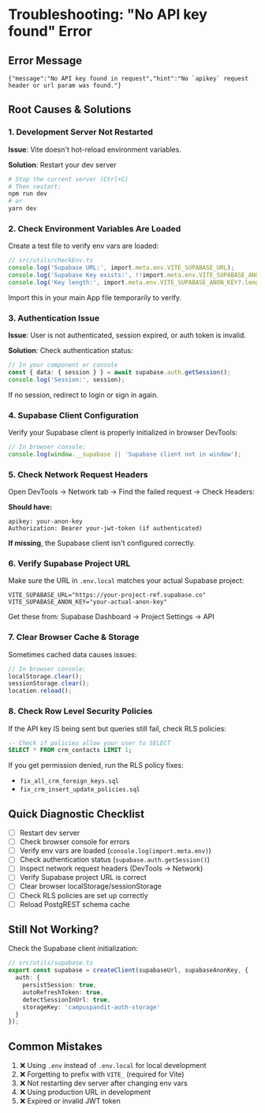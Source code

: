 # Troubleshooting: "No API key found" Error

## Error Message
```
{"message":"No API key found in request","hint":"No `apikey` request header or url param was found."}
```

## Root Causes & Solutions

### 1. Development Server Not Restarted
**Issue**: Vite doesn't hot-reload environment variables.

**Solution**: Restart your dev server
```bash
# Stop the current server (Ctrl+C)
# Then restart:
npm run dev
# or
yarn dev
```

### 2. Check Environment Variables Are Loaded
Create a test file to verify env vars are loaded:

```typescript
// src/utils/checkEnv.ts
console.log('Supabase URL:', import.meta.env.VITE_SUPABASE_URL);
console.log('Supabase Key exists:', !!import.meta.env.VITE_SUPABASE_ANON_KEY);
console.log('Key length:', import.meta.env.VITE_SUPABASE_ANON_KEY?.length);
```

Import this in your main App file temporarily to verify.

### 3. Authentication Issue
**Issue**: User is not authenticated, session expired, or auth token is invalid.

**Solution**: Check authentication status:
```typescript
// In your component or console
const { data: { session } } = await supabase.auth.getSession();
console.log('Session:', session);
```

If no session, redirect to login or sign in again.

### 4. Supabase Client Configuration
Verify your Supabase client is properly initialized in browser DevTools:

```javascript
// In browser console:
console.log(window.__supabase || 'Supabase client not in window');
```

### 5. Check Network Request Headers
Open DevTools → Network tab → Find the failed request → Check Headers:

**Should have:**
```
apikey: your-anon-key
Authorization: Bearer your-jwt-token (if authenticated)
```

**If missing**, the Supabase client isn't configured correctly.

### 6. Verify Supabase Project URL
Make sure the URL in `.env.local` matches your actual Supabase project:

```env
VITE_SUPABASE_URL="https://your-project-ref.supabase.co"
VITE_SUPABASE_ANON_KEY="your-actual-anon-key"
```

Get these from: Supabase Dashboard → Project Settings → API

### 7. Clear Browser Cache & Storage
Sometimes cached data causes issues:

```javascript
// In browser console:
localStorage.clear();
sessionStorage.clear();
location.reload();
```

### 8. Check Row Level Security Policies
If the API key IS being sent but queries still fail, check RLS policies:

```sql
-- Check if policies allow your user to SELECT
SELECT * FROM crm_contacts LIMIT 1;
```

If you get permission denied, run the RLS policy fixes:
- `fix_all_crm_foreign_keys.sql`
- `fix_crm_insert_update_policies.sql`

## Quick Diagnostic Checklist

- [ ] Restart dev server
- [ ] Check browser console for errors
- [ ] Verify env vars are loaded (`console.log(import.meta.env)`)
- [ ] Check authentication status (`supabase.auth.getSession()`)
- [ ] Inspect network request headers (DevTools → Network)
- [ ] Verify Supabase project URL is correct
- [ ] Clear browser localStorage/sessionStorage
- [ ] Check RLS policies are set up correctly
- [ ] Reload PostgREST schema cache

## Still Not Working?

Check the Supabase client initialization:

```typescript
// src/utils/supabase.ts
export const supabase = createClient(supabaseUrl, supabaseAnonKey, {
  auth: {
    persistSession: true,
    autoRefreshToken: true,
    detectSessionInUrl: true,
    storageKey: 'campuspandit-auth-storage'
  }
});
```

## Common Mistakes

1. ❌ Using `.env` instead of `.env.local` for local development
2. ❌ Forgetting to prefix with `VITE_` (required for Vite)
3. ❌ Not restarting dev server after changing env vars
4. ❌ Using production URL in development
5. ❌ Expired or invalid JWT token

